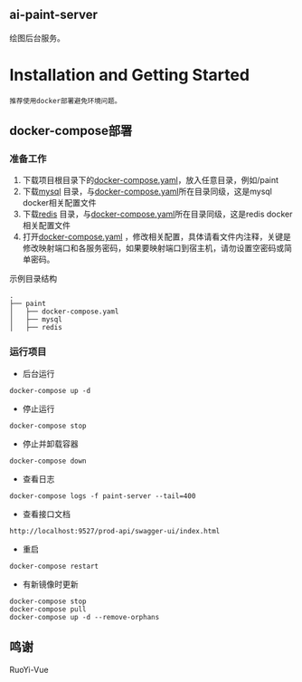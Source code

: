 ## ai-paint-server

绘图后台服务。

# Installation and Getting Started

`推荐使用docker部署避免环境问题。`

## docker-compose部署

### 准备工作

1. 下载项目根目录下的[docker-compose.yaml](paint-admin%2Fdocker-compose.yaml)，放入任意目录，例如/paint
2. 下载[mysql](paint-admin%2Fsrc%2Fmain%2Fresources%2Fdocker%2Fmysql)
   目录，与[docker-compose.yaml](paint-admin%2Fdocker-compose.yaml)所在目录同级，这是mysql docker相关配置文件
3. 下载[redis](paint-admin%2Fsrc%2Fmain%2Fresources%2Fdocker%2Fredis)
   目录，与[docker-compose.yaml](paint-admin%2Fdocker-compose.yaml)所在目录同级，这是redis docker相关配置文件
4. 打开[docker-compose.yaml](paint-admin%2Fdocker-compose.yaml)
   ，修改相关配置，具体请看文件内注释，关键是修改映射端口和各服务密码，如果要映射端口到宿主机，请勿设置空密码或简单密码。

示例目录结构

```
.
├── paint
│   ├── docker-compose.yaml
│   ├── mysql
│   ├── redis
```

### 运行项目

* 后台运行

```
docker-compose up -d
```

* 停止运行

```
docker-compose stop
```

* 停止并卸载容器

```
docker-compose down
```

* 查看日志

```
docker-compose logs -f paint-server --tail=400
```

* 查看接口文档

```
http://localhost:9527/prod-api/swagger-ui/index.html
```

* 重启

```
docker-compose restart
```

* 有新镜像时更新

```
docker-compose stop
docker-compose pull
docker-compose up -d --remove-orphans
```

## 鸣谢

RuoYi-Vue